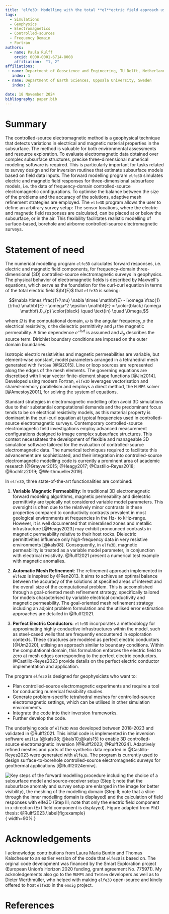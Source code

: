 ```yaml
---
title: 'elfe3D: Modelling with the total **el**ectric field approach using **f**inite **e**lements in **3D**'
tags:
  - Simulations
  - Geophysics
  - Electromagnetics
  - Controlled-sources
  - Frequency Domain
  - Fortran
authors:
  - name: Paula Rulff
    orcid: 0000-0001-6714-8008
    affiliation:  "1, 2"
affiliations:
 - name: Department of Geoscience and Engineering, TU Delft, Netherlands
   index: 1
 - name: Department of Earth Sciences, Uppsala University, Sweden
   index: 2

date: 18 November 2024
bibliography: paper.bib
---
```


# Summary

The controlled-source electromagnetic method is a geophysical technique that detects variations in electrical and magnetic material properties in the subsurface. The method is valuable for both environmental assessments and resource exploration. To evaluate electromagnetic data obtained over complex subsurface structures, precise three-dimensional numerical modeling software is required. This is particularly important for tasks related to survey design and for inversion routines that estimate subsurface models based on field data inputs. The forward modelling program `elfe3D` simulates electric and magnetic field responses for three-dimensional subsurface models, i.e. the data of frequency-domain controlled-source electromagnetic configurations. To optimise the balance between the size of the problems and the accuracy of the solutions, adaptive mesh refinement strategies are employed. The `elfe3D` program allows the user to define an arbitrary survey setup: The sensor locations, where the electric and magnetic field responses are calculated, can be placed at or below the subsurface, or in the air. This flexibility facilitates realistic modelling of surface-based, borehole and airborne controlled-source electromagnetic surveys. 


# Statement of need

The numerical modelling program `elfe3D` calculates forward responses, i.e. electric and magnetic field components, for frequency-domain three-dimensional (3D) controlled-source electromagnetic surveys in geophysics. 
The physical behavior of electromagnetic fields is described by Maxwell's equations, which serve as the foundation for the curl-curl equation in terms of the total electric field $\bf{E}$ that `elfe3D` is solving:

$$\nabla \times \frac{1}{\mu} \nabla \times \mathbf{E} - i\omega \frac{1}{\rho} \mathbf{E} - \omega^2 \epsilon \mathbf{E}  = \color{black} i\omega \mathbf{J}_{p} \color{black} \quad \text{in} \quad \Omega,$$

where $\Omega$ is the computational domain, $\omega$ is the angular frequency, $\rho$ the electrical resistivity, $\varepsilon$ the dielectric permittivity and $\mu$ the magnetic permeability. A time dependence $e^{-i\omega t}$ is assumed and $\textbf{J}_{p}$ describes the source term.  Dirichlet boundary conditions are imposed on the outer domain boundaries.

Isotropic electric resistivities and magnetic permeabilities are variable, but element-wise constant, model parameters arranged in a tetrahedral mesh generated with `TetGen` [@Si2015]. Line or loop sources are represented along the edges of the mesh elements. The governing equations are discretised with linear vector finite-element shape functions [@Jin2014]. Developed using modern Fortran, `elfe3D` leverages vectorisation and shared-memory parallelism and employs a direct method, the `MUMPS` solver [@Amestoy2001], for solving the system of equations.

Standard strategies in electromagnetic modelling often avoid 3D simulations due to their substantial computational demands and the predominant focus tends to be on electrical resistivity models, as this material property is dominant in the curl-curl equation at typical frequencies used in controlled-source electromagnetic surveys. Contemporary controlled-source electromagnetic field investigations employ advanced measurement configurations designed to image complex subsurface structures. This context necessitates the development of flexible and manageable 3D simulation software tailored for the evaluation of controlled-source electromagnetic data. The numerical techniques required to facilitate this advancement are sophisticated, and their integration into controlled-source electromagnetic modelling code is currently a prominent area of academic research [@Grayver2015; @Heagy2017; @Castillo-Reyes2018; @Rochlitz2019; @Werthmueller2019].

In `elfe3D`, three state-of-the-art functionalities are combined:

1. **Variable Magnetic Permeability**: In traditional 3D electromagnetic forward modeling algorithms, magnetic permeability and dielectric permittivity are typically not considered variable model parameters. This oversight is often due to the relatively minor contrasts in these properties compared to conductivity contrasts prevalent in most geological environments at frequencies in the Hz- to kHz-range. However, it is well documented that mineralised zones and metallic infrastructure [@Heagy2023] may exhibit pronounced contrasts in magnetic permeability relative to their host rocks. Dielectric permittivities influence only high-frequency data in very resistive environments [@kals08]. Consequently, in `elfe3D`, magnetic permeability is treated as a variable model parameter, in conjunction with electrical resistivity. @Rulff2021 present a numerical test example with magnetic anomalies.

2. **Automatic Mesh Refinement**: The refinement approach implemented in `elfe3D` is inspired by @Ren2013. It aims to achieve an optimal balance between the accuracy of the solutions at specified areas of interest and the overall size of the computational problem. This is accomplished through a goal-oriented mesh refinement strategy, specifically tailored for models characterised by variable electrical conductivity and magnetic permeability. The goal-oriented mesh refinement strategy including an adjoint problem formulation and the utilised error estimation approaches are detailed in @Rulff2021.

3. **Perfect Electric Conductors**: `elfe3D` incorporates a methodology for approximating highly conductive infrastructures within the model, such as steel-cased wells that are frequently encountered in exploration contexts. These structures are modeled as perfect electric conductors [@Um2020], utilising an approach similar to boundary conditions. Within the computational domain, this formulation enforces the electric field to zero at mesh edges corresponding to the perfect electric conductors. @Castillo-Reyes2023 provide details on the perfect electric conductor implementation and application.


The program `elfe3D` is designed for geophysicists who want to:

- Plan controlled-source electromagnetic experiments and require a tool for conducting numerical feasibility studies.
- Generate problem-specific tetrahedral meshes for controlled-source electromagnetic settings, which can be utilised in other simulation environments.
- Integrate the code into their inversion frameworks.
- Further develop the code.
   
The underlying code of `elfe3D` was developed between 2018-2023 and validated in @Rulff2021. This initial code is implemented in the inversion software `emilia` [@kals08; @kals10;@kals15] to enable 3D controlled-source electromagnetic inversion [@Rulff2023; @Rulff2024].
Adaptively refined meshes and parts of the synthetic data reported in @Castillo-Reyes2023 were generated with `elfe3D`.
The program is currently used to design surface-to-borehole controlled-source electromagnetic surveys for geothermal applications [@Rulff2024emiw].

![Key steps of the forward modelling procedure including the choice of a subsurface model and source-receiver setup (Step I; note that the subsurface anomaly and survey setup are enlarged in the image for better visibility), the meshing of the modelling domain (Step II; note that a slice through the inner modelling domain is displayed) and the calculation of field responses with `elfe3D` (Step III; note that only the electric field component in x-direction (Ex) field component is displayed). Figure adapted from PhD thesis: @Rulff2023.\label{fig:example}](modelling-procedure-elfe3D.png){ width=90% }

# Acknowledgements

I acknowledge contributions from Laura Maria Buntin and Thomas Kalscheuer to an earlier version of the code that `elfe3D` is based on.
The orginal code development was financed by the Smart Exploration project (European Union’s Horizon 2020 funding, grant agreement No. 775971).
My acknoledgements also go to the `MUMPS` and `TetGen` developers as well as to Dieter Werthmüller, who helped with making `elfe3D` open-source and kindly offered to host `elfe3D` in the `emsig` project.


# References
